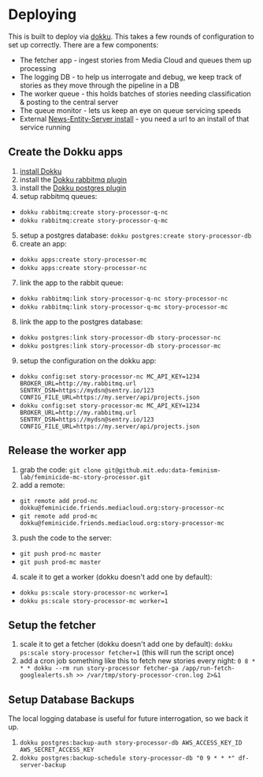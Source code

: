 Deploying
=========

This is built to deploy via [dokku](http://dokku.viewdocs.io/dokku/). This takes a few rounds of configuration to set up
correctly. There are a few components:
* The fetcher app - ingest stories from Media Cloud and queues them up processing
* The logging DB - to help us interrogate and debug, we keep track of stories as they move through the pipeline in a DB
* The worker queue - this holds batches of stories needing classification & posting to the central server
* The queue monitor - lets us keep an eye on queue servicing speeds
* External [News-Entity-Server install](https://github.com/dataculturegroup/news-entity-server) - you need a url to an install of that service running

Create the Dokku apps
---------------------

1. [install Dokku](http://dokku.viewdocs.io/dokku/getting-started/installation/)
2. install the [Dokku rabbitmq plugin](https://github.com/dokku/dokku-rabbitmq)
3. install the [Dokku postgres plugin](https://github.com/dokku/dokku-postgres)
4. setup rabbitmq queues:
  * `dokku rabbitmq:create story-processor-q-nc`
  * `dokku rabbitmq:create story-processor-q-mc`
5. setup a postgres database: `dokku postgres:create story-processor-db`
6. create an app:
  * `dokku apps:create story-processor-mc`
  * `dokku apps:create story-processor-nc`
7. link the app to the rabbit queue:
  * `dokku rabbitmq:link story-processor-q-nc story-processor-nc`
  * `dokku rabbitmq:link story-processor-q-mc story-processor-mc`
8. link the app to the postgres database:
  * `dokku postgres:link story-processor-db story-processor-nc`
  * `dokku postgres:link story-processor-db story-processor-mc`
9. setup the configuration on the dokku app:
  * `dokku config:set story-processor-nc MC_API_KEY=1234 BROKER_URL=http://my.rabbitmq.url SENTRY_DSN=https://mydsn@sentry.io/123 CONFIG_FILE_URL=https://my.server/api/projects.json`
  * `dokku config:set story-processor-mc MC_API_KEY=1234 BROKER_URL=http://my.rabbitmq.url SENTRY_DSN=https://mydsn@sentry.io/123 CONFIG_FILE_URL=https://my.server/api/projects.json`

Release the worker app
----------------------

1. grab the code: `git clone git@github.mit.edu:data-feminism-lab/feminicide-mc-story-processor.git`
2. add a remote:
  * `git remote add prod-nc dokku@feminicide.friends.mediacloud.org:story-processor-nc`
  * `git remote add prod-mc dokku@feminicide.friends.mediacloud.org:story-processor-mc`
3. push the code to the server:
  * `git push prod-nc master`
  * `git push prod-mc master`
4. scale it to get a worker (dokku doesn't add one by default):
  * `dokku ps:scale story-processor-nc worker=1`
  * `dokku ps:scale story-processor-mc worker=1`

Setup the fetcher
-----------------

1. scale it to get a fetcher (dokku doesn't add one by default): `dokku ps:scale story-processor fetcher=1` (this will run the script once)
2. add a cron job something like this to fetch new stories every night: `0 8 * * * dokku --rm run story-processor fetcher-ga /app/run-fetch-googlealerts.sh >> /var/tmp/story-processor-cron.log 2>&1`

Setup Database Backups
----------------------

The local logging database is useful for future interrogation, so we back it up.

1. `dokku postgres:backup-auth story-processor-db AWS_ACCESS_KEY_ID AWS_SECRET_ACCESS_KEY`
2. `dokku postgres:backup-schedule story-processor-db "0 9 * * *" df-server-backup`
